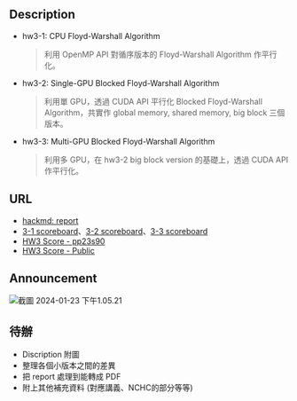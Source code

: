 ## Description
- hw3-1: CPU Floyd-Warshall Algorithm
    > 利用 OpenMP API 對循序版本的 Floyd-Warshall Algorithm 作平行化。
- hw3-2: Single-GPU Blocked Floyd-Warshall Algorithm
    > 利用單 GPU，透過 CUDA API 平行化 Blocked Floyd-Warshall Algorithm，共實作 global memory, shared memory, big block 三個版本。
- hw3-3: Multi-GPU Blocked Floyd-Warshall Algorithm
    > 利用多 GPU，在 hw3-2 big block version 的基礎上，透過 CUDA API 作平行化。
## URL
- [hackmd: report](https://hackmd.io/@u_46AznXS7-aLzZ7_uD4WQ/rkguXJ3Fp)
- [3-1 scoreboard](https://apollo.cs.nthu.edu.tw/pp23/scoreboard/hw3-1/)、[3-2 scoreboard](https://apollo.cs.nthu.edu.tw/pp23/scoreboard/hw3-2/)、[3-3 scoreboard](https://apollo.cs.nthu.edu.tw/pp23/scoreboard/hw3-3/g)
- [HW3 Score - pp23s90](https://docs.google.com/spreadsheets/d/1JnFx8Byu1UGUygVXx1_bmjnZ2_kysicBdxEbUeFIY8E/edit?usp=sharing)
- [HW3 Score - Public](https://docs.google.com/spreadsheets/d/1_j22lcEnxnMS3oGOq0fRU_FMs7Pzzorkt_Aryic65yQ/edit?usp=sharing)
## Announcement
![截圖 2024-01-23 下午1.05.21](https://hackmd.io/_uploads/Hy6fYTnKp.png)
## 待辦
- Discription 附圖
- 整理各個小版本之間的差異
- 把 report 處理到能轉成 PDF
- 附上其他補充資料 (對應講義、NCHC的部分等等)